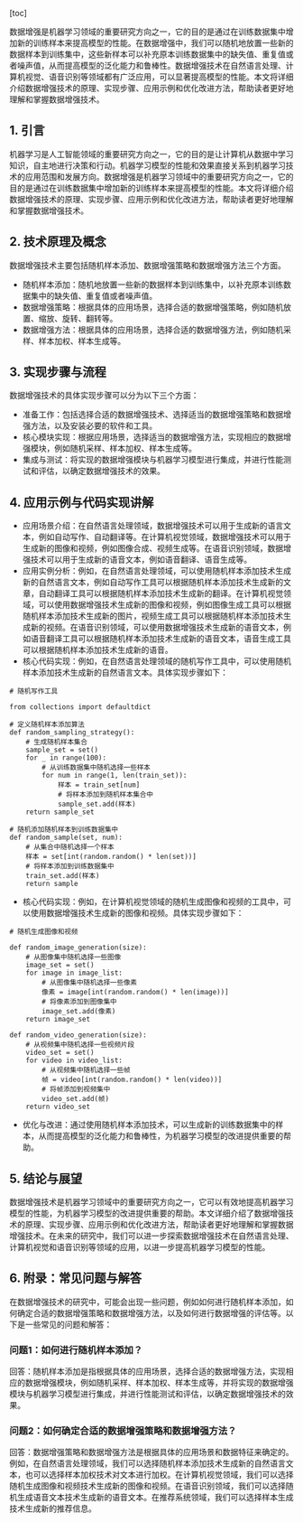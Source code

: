 
[toc]                    
                
                
数据增强是机器学习领域的重要研究方向之一，它的目的是通过在训练数据集中增加新的训练样本来提高模型的性能。在数据增强中，我们可以随机地放置一些新的数据样本到训练集中，这些新样本可以补充原本训练数据集中的缺失值、重复值或者噪声值，从而提高模型的泛化能力和鲁棒性。数据增强技术在自然语言处理、计算机视觉、语音识别等领域都有广泛应用，可以显著提高模型的性能。本文将详细介绍数据增强技术的原理、实现步骤、应用示例和优化改进方法，帮助读者更好地理解和掌握数据增强技术。

## 1. 引言

机器学习是人工智能领域的重要研究方向之一，它的目的是让计算机从数据中学习知识，自主地进行决策和行动。机器学习模型的性能和效果直接关系到机器学习技术的应用范围和发展方向。数据增强是机器学习领域中的重要研究方向之一，它的目的是通过在训练数据集中增加新的训练样本来提高模型的性能。本文将详细介绍数据增强技术的原理、实现步骤、应用示例和优化改进方法，帮助读者更好地理解和掌握数据增强技术。

## 2. 技术原理及概念

数据增强技术主要包括随机样本添加、数据增强策略和数据增强方法三个方面。

- 随机样本添加：随机地放置一些新的数据样本到训练集中，以补充原本训练数据集中的缺失值、重复值或者噪声值。
- 数据增强策略：根据具体的应用场景，选择合适的数据增强策略，例如随机放置、缩放、旋转、翻转等。
- 数据增强方法：根据具体的应用场景，选择合适的数据增强方法，例如随机采样、样本加权、样本生成等。

## 3. 实现步骤与流程

数据增强技术的具体实现步骤可以分为以下三个方面：

- 准备工作：包括选择合适的数据增强技术、选择适当的数据增强策略和数据增强方法，以及安装必要的软件和工具。
- 核心模块实现：根据应用场景，选择适当的数据增强方法，实现相应的数据增强模块，例如随机采样、样本加权、样本生成等。
- 集成与测试：将实现的数据增强模块与机器学习模型进行集成，并进行性能测试和评估，以确定数据增强技术的效果。

## 4. 应用示例与代码实现讲解

- 应用场景介绍：在自然语言处理领域，数据增强技术可以用于生成新的语言文本，例如自动写作、自动翻译等。在计算机视觉领域，数据增强技术可以用于生成新的图像和视频，例如图像合成、视频生成等。在语音识别领域，数据增强技术可以用于生成新的语音文本，例如语音翻译、语音生成等。
- 应用实例分析：例如，在自然语言处理领域，可以使用随机样本添加技术生成新的自然语言文本，例如自动写作工具可以根据随机样本添加技术生成新的文章，自动翻译工具可以根据随机样本添加技术生成新的翻译。在计算机视觉领域，可以使用数据增强技术生成新的图像和视频，例如图像生成工具可以根据随机样本添加技术生成新的图片，视频生成工具可以根据随机样本添加技术生成新的视频。在语音识别领域，可以使用数据增强技术生成新的语音文本，例如语音翻译工具可以根据随机样本添加技术生成新的语音文本，语音生成工具可以根据随机样本添加技术生成新的语音。
- 核心代码实现：例如，在自然语言处理领域的随机写作工具中，可以使用随机样本添加技术生成新的自然语言文本。具体实现步骤如下：

```
# 随机写作工具

from collections import defaultdict

# 定义随机样本添加算法
def random_sampling_strategy():
    # 生成随机样本集合
    sample_set = set()
    for _ in range(100):
        # 从训练数据集中随机选择一些样本
        for num in range(1, len(train_set)):
            样本 = train_set[num]
            # 将样本添加到随机样本集合中
            sample_set.add(样本)
    return sample_set

# 随机添加随机样本到训练数据集中
def random_sample(set, num):
    # 从集合中随机选择一个样本
    样本 = set[int(random.random() * len(set))]
    # 将样本添加到训练数据集中
    train_set.add(样本)
    return sample
```
- 核心代码实现：例如，在计算机视觉领域的随机生成图像和视频的工具中，可以使用数据增强技术生成新的图像和视频。具体实现步骤如下：

```
# 随机生成图像和视频

def random_image_generation(size):
    # 从图像集中随机选择一些图像
    image_set = set()
    for image in image_list:
        # 从图像集中随机选择一些像素
        像素 = image[int(random.random() * len(image))]
        # 将像素添加到图像集中
        image_set.add(像素)
    return image_set

def random_video_generation(size):
    # 从视频集中随机选择一些视频片段
    video_set = set()
    for video in video_list:
        # 从视频集中随机选择一些帧
        帧 = video[int(random.random() * len(video))]
        # 将帧添加到视频集中
        video_set.add(帧)
    return video_set
```
- 优化与改进：通过使用随机样本添加技术，可以生成新的训练数据集中的样本，从而提高模型的泛化能力和鲁棒性，为机器学习模型的改进提供重要的帮助。

## 5. 结论与展望

数据增强技术是机器学习领域中的重要研究方向之一，它可以有效地提高机器学习模型的性能，为机器学习模型的改进提供重要的帮助。本文详细介绍了数据增强技术的原理、实现步骤、应用示例和优化改进方法，帮助读者更好地理解和掌握数据增强技术。在未来的研究中，我们可以进一步探索数据增强技术在自然语言处理、计算机视觉和语音识别等领域的应用，以进一步提高机器学习模型的性能。

## 6. 附录：常见问题与解答

在数据增强技术的研究中，可能会出现一些问题，例如如何进行随机样本添加，如何确定合适的数据增强策略和数据增强方法，以及如何进行数据增强的评估等。以下是一些常见的问题和解答：

### 问题1：如何进行随机样本添加？

回答：随机样本添加是指根据具体的应用场景，选择合适的数据增强方法，实现相应的数据增强模块，例如随机采样、样本加权、样本生成等，并将实现的数据增强模块与机器学习模型进行集成，并进行性能测试和评估，以确定数据增强技术的效果。

### 问题2：如何确定合适的数据增强策略和数据增强方法？

回答：数据增强策略和数据增强方法是根据具体的应用场景和数据特征来确定的。例如，在自然语言处理领域，我们可以选择随机样本添加技术生成新的自然语言文本，也可以选择样本加权技术对文本进行加权。在计算机视觉领域，我们可以选择随机生成图像和视频技术生成新的图像和视频。在语音识别领域，我们可以选择随机生成语音文本技术生成新的语音文本。在推荐系统领域，我们可以选择样本生成技术生成新的推荐信息。

